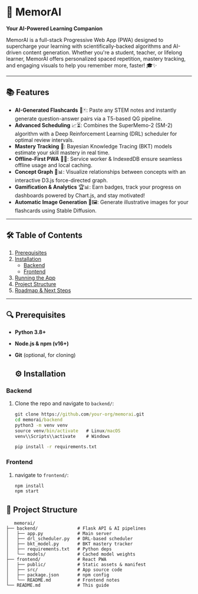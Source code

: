 # 🚀 MemorAI

**Your AI-Powered Learning Companion**

MemorAI is a full-stack Progressive Web App (PWA) designed to supercharge your learning with scientifically-backed algorithms and AI-driven content generation. Whether you're a student, teacher, or lifelong learner, MemorAI offers personalized spaced repetition, mastery tracking, and engaging visuals to help you remember more, faster! 🎓✨

---

## 📚 Features

- **AI-Generated Flashcards** 🤖🃏: Paste any STEM notes and instantly generate question-answer pairs via a T5-based QG pipeline.
- **Advanced Scheduling** 📈⏳: Combines the SuperMemo-2 (SM-2) algorithm with a Deep Reinforcement Learning (DRL) scheduler for optimal review intervals.
- **Mastery Tracking** 🎯: Bayesian Knowledge Tracing (BKT) models estimate your skill mastery in real time.
- **Offline-First PWA** 💾🌐: Service worker & IndexedDB ensure seamless offline usage and local caching.
- **Concept Graph** 🔗📊: Visualize relationships between concepts with an interactive D3.js force-directed graph.
- **Gamification & Analytics** 🏆📊: Earn badges, track your progress on dashboards powered by Chart.js, and stay motivated!
- **Automatic Image Generation** 🎨🖼️: Generate illustrative images for your flashcards using Stable Diffusion.

---

## 🛠️ Table of Contents

1. [Prerequisites](#-prerequisites)
2. [Installation](#-installation)
   - [Backend](#backend)
   - [Frontend](#frontend)
3. [Running the App](#-running-the-app)
4. [Project Structure](#-project-structure)
5. [Roadmap & Next Steps](#-roadmap--next-steps)


---

## 🔍 Prerequisites

- **Python 3.8+**
- **Node.js & npm (v16+)**
- **Git** (optional, for cloning)

  ## ⚙️ Installation

### Backend

1. Clone the repo and navigate to `backend/`:
   ```cmd
   git clone https://github.com/your-org/memorai.git
   cd memorai/backend
   python3 -m venv venv
   source venv/bin/activate   # Linux/macOS
   venv\\Scripts\\activate    # Windows

   pip install -r requirements.txt


### Frontend

1. navigate to `frontend/`:
   ```cmd
   npm install
   npm start

## 📂 Project Structure
   ```
      memorai/
   ├── backend/               # Flask API & AI pipelines
   │   ├── app.py             # Main server
   │   ├── drl_scheduler.py   # DRL-based scheduler
   │   ├── bkt_model.py       # BKT mastery tracker
   │   ├── requirements.txt   # Python deps
   │   └── models/            # Cached model weights
   ├── frontend/              # React PWA
   │   ├── public/            # Static assets & manifest
   │   ├── src/               # App source code
   │   ├── package.json       # npm config
   │   └── README.md          # Frontend notes
   └── README.md              # This guide
